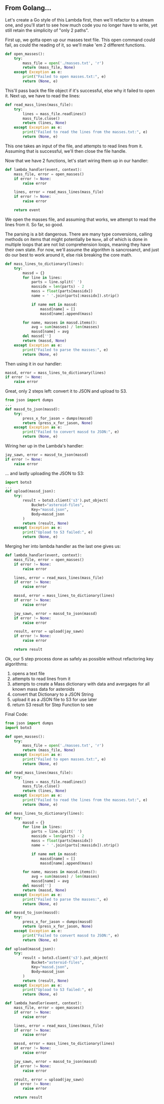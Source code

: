 
## From Golang...

Let's create a Go style of this Lambda first, then we'll refactor to a stream one, and you'll start to see how much code you no longer have to write, yet still retain the simplicity of "only 2 paths".

First up, we gotta open up our masses text file. This open command could fail, as could the reading of it, so we'll make 'em 2 different functions.

```python
def open_masses():
    try:
        mass_file = open('./masses.txt', 'r')
        return (mass_file, None)
    except Exception as e:
        print("Failed to open masses.txt:", e)
        return (None, e)
```

This'll pass back the file object if it's successful, else why it failed to open it. Next up, we have to read the lines:

```python
def read_mass_lines(mass_file):
    try:
        lines = mass_file.readlines()
        mass_file.close()
        return (lines, None)
    except Exception as e:
        print("Failed to read the lines from the masses.txt:", e)
        return (None, e)
```

This one takes an input of the file, and attempts to read lines from it. Assuming that is successful, we'll then close the file handle.

Now that we have 2 functions, let's start wiring them up in our handler:

```python
def lambda_handler(event, context):
    mass_file, error = open_masses()
    if error != None:
        raise error

    lines, error = read_mass_lines(mass_file)
    if error != None:
        raise error

    return event
```

We open the masses file, and assuming that works, we attempt to read the lines from it. So far, so good.

The parsing is a bit dangerous. There are many type conversions, calling methods on items that might potentially be `None`, all of which is done in multiple loops that are not list comprehension loops, meaning they have their own state. For now, we'll assume the algorithm is sancrosanct, and just do our best to work around it, else risk breaking the core math.

```python
def mass_lines_to_dictionary(lines):
    try:
        massd = {}
        for line in lines:
            parts = line.split(' ')
            massidx = len(parts) - 2
            mass = float(parts[massidx])
            name = ' '.join(parts[:massidx]).strip()

            if name not in massd:
                massd[name] = []
                massd[name].append(mass)

        for name, masses in massd.items():
            avg = sum(masses) / len(masses)
            massd[name] = avg
        del massd['']
        return (massd, None)
    except Exception as e:
        print("Failed to parse the masses:", e)
        return (None, e)
```

Then using it in our handler:

```python
massd, error = mass_lines_to_dictionary(lines)
if error != None:
    raise error
```

Great, only 2 steps left: convert it to JSON and upload to S3.

```python
from json import dumps
...
def massd_to_json(massd):
    try:
        press_x_for_jason = dumps(massd)
        return (press_x_for_jason, None)
    except Exception as e:
        print("Failed to convert massd to JSON:", e)
        return (None, e)
```

Wiring her up in the Lambda's handler:

```python
jay_sawn, error = massd_to_json(massd)
if error != None:
    raise error
```

... and lastly uploading the JSON to S3:

```python
import boto3
...
def upload(massd_json):
    try:
        result = boto3.client('s3').put_object(
            Bucket="asteroid-files", 
            Key="massd.json", 
            Body=massd_json
        )
        return (result, None)
    except Exception as e:
        print("Upload to S3 failed:", e)
        return (None, e)
```

Merging her into lambda handler as the last one gives us:

```python
def lambda_handler(event, context):
    mass_file, error = open_masses()
    if error != None:
        raise error

    lines, error = read_mass_lines(mass_file)
    if error != None:
        raise error

    massd, error = mass_lines_to_dictionary(lines)
    if error != None:
        raise error

    jay_sawn, error = massd_to_json(massd)
    if error != None:
        raise error

    result, error = upload(jay_sawn)
    if error != None:
        raise error

    return result
```

Ok, our 5 step process done as safely as possible without refactoring key algorithms:
1. opens a text file
2. attempts to read lines from it
3. attempts to create a Mass dictionary with data and avergages for all known mass data for asteroids
4. convert that Dictionary to a JSON String
5. upload it as a JSON file to S3 for use later
6. return S3 result for Step Function to see

Final Code:

```python
from json import dumps
import boto3

def open_masses():
    try:
        mass_file = open('./masses.txt', 'r')
        return (mass_file, None)
    except Exception as e:
        print("Failed to open masses.txt:", e)
        return (None, e)

def read_mass_lines(mass_file):
    try:
        lines = mass_file.readlines()
        mass_file.close()
        return (lines, None)
    except Exception as e:
        print("Failed to read the lines from the masses.txt:", e)
        return (None, e)

def mass_lines_to_dictionary(lines):
    try:
        massd = {}
        for line in lines:
            parts = line.split(' ')
            massidx = len(parts) - 2
            mass = float(parts[massidx])
            name = ' '.join(parts[:massidx]).strip()

            if name not in massd:
                massd[name] = []
                massd[name].append(mass)

        for name, masses in massd.items():
            avg = sum(masses) / len(masses)
            massd[name] = avg
        del massd['']
        return (massd, None)
    except Exception as e:
        print("Failed to parse the masses:", e)
        return (None, e)

def massd_to_json(massd):
    try:
        press_x_for_jason = dumps(massd)
        return (press_x_for_jason, None)
    except Exception as e:
        print("Failed to convert massd to JSON:", e)
        return (None, e)

def upload(massd_json):
    try:
        result = boto3.client('s3').put_object(
            Bucket="asteroid-files", 
            Key="massd.json", 
            Body=massd_json
        )
        return (result, None)
    except Exception as e:
        print("Upload to S3 failed:", e)
        return (None, e)

def lambda_handler(event, context):
    mass_file, error = open_masses()
    if error != None:
        raise error

    lines, error = read_mass_lines(mass_file)
    if error != None:
        raise error

    massd, error = mass_lines_to_dictionary(lines)
    if error != None:
        raise error

    jay_sawn, error = massd_to_json(massd)
    if error != None:
        raise error

    result, error = upload(jay_sawn)
    if error != None:
        raise error

    return result
```